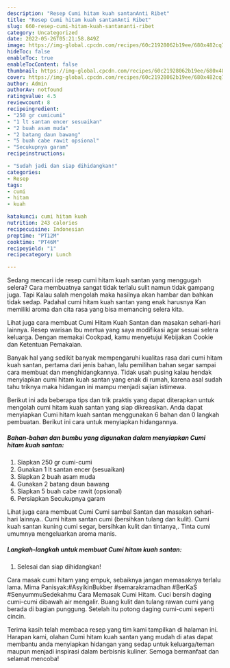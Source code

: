 ```yaml
---
description: "Resep Cumi hitam kuah santanAnti Ribet"
title: "Resep Cumi hitam kuah santanAnti Ribet"
slug: 660-resep-cumi-hitam-kuah-santananti-ribet
category: Uncategorized
date: 2022-05-26T05:21:58.849Z
image: https://img-global.cpcdn.com/recipes/60c21928062b19ee/680x482cq70/cumi-hitam-kuah-santan-foto-resep-utama.jpg
hideToc: false
enableToc: true
enableTocContent: false
thumbnail: https://img-global.cpcdn.com/recipes/60c21928062b19ee/680x482cq70/cumi-hitam-kuah-santan-foto-resep-utama.jpg
cover: https://img-global.cpcdn.com/recipes/60c21928062b19ee/680x482cq70/cumi-hitam-kuah-santan-foto-resep-utama.jpg
author: Admin
authorAv: notfound
ratingvalue: 4.5
reviewcount: 8
recipeingredient:
- "250 gr cumicumi"
- "1 lt santan encer sesuaikan"
- "2 buah asam muda"
- "2 batang daun bawang"
- "5 buah cabe rawit opsional"
- "Secukupnya garam"
recipeinstructions:

- "Sudah jadi dan siap dihidangkan!"
categories:
- Resep
tags:
- cumi
- hitam
- kuah

katakunci: cumi hitam kuah 
nutrition: 243 calories
recipecuisine: Indonesian
preptime: "PT12M"
cooktime: "PT46M"
recipeyield: "1"
recipecategory: Lunch

---
```



Sedang mencari ide resep cumi hitam kuah santan yang menggugah selera? Cara membuatnya sangat tidak terlalu sulit namun tidak gampang juga. Tapi Kalau salah mengolah maka hasilnya akan hambar dan bahkan tidak sedap. Padahal cumi hitam kuah santan yang enak harusnya Kan memiliki aroma dan cita rasa yang bisa memancing selera kita.


Lihat juga cara membuat Cumi Hitam Kuah Santan dan masakan sehari-hari lainnya. Resep warisan Ibu mertua yang saya modifikasi agar sesuai selera keluarga. Dengan memakai Cookpad, kamu menyetujui Kebijakan Cookie dan Ketentuan Pemakaian.

Banyak hal yang sedikit banyak mempengaruhi kualitas rasa dari cumi hitam kuah santan, pertama dari jenis bahan, lalu pemilihan bahan segar sampai cara membuat dan menghidangkannya. Tidak usah pusing kalau hendak menyiapkan cumi hitam kuah santan yang enak di rumah, karena asal sudah tahu triknya maka hidangan ini mampu menjadi sajian istimewa.


Berikut ini ada beberapa tips dan trik praktis yang dapat diterapkan untuk mengolah cumi hitam kuah santan yang siap dikreasikan. Anda dapat menyiapkan Cumi hitam kuah santan menggunakan 6 bahan dan 0 langkah pembuatan. Berikut ini cara untuk menyiapkan hidangannya.

<!--inarticleads1-->

##### Bahan-bahan dan bumbu yang digunakan dalam menyiapkan Cumi hitam kuah santan:

1. Siapkan 250 gr cumi-cumi
1. Gunakan 1 lt santan encer (sesuaikan)
1. Siapkan 2 buah asam muda
1. Gunakan 2 batang daun bawang
1. Siapkan 5 buah cabe rawit (opsional)
1. Persiapkan Secukupnya garam


Lihat juga cara membuat Cumi Cumi sambal Santan dan masakan sehari-hari lainnya.. Cumi hitam santan cumi (bersihkan tulang dan kulit). Cumi kuah santan kuning cumi segar, bersihkan kulit dan tintanya,. Tinta cumi umumnya mengeluarkan aroma manis. 

<!--inarticleads2-->

##### Langkah-langkah untuk membuat Cumi hitam kuah santan:


1. Selesai dan siap dihidangkan!

Cara masak cumi hitam yang empuk, sebaiknya jangan memasaknya terlalu lama. Mima Panisyak:#AsyikinBukber #semarakramadhan #BerKaS #SenyummuSedekahmu Cara Memasak Cumi Hitam. Cuci bersih daging cumi-cumi dibawah air mengalir. Buang kulit dan tulang rawan cumi yang berada di bagian punggung. Setelah itu potong daging cumi-cumi seperti cincin. 

Terima kasih telah membaca resep yang tim kami tampilkan di halaman ini. Harapan kami, olahan Cumi hitam kuah santan yang mudah di atas dapat membantu anda menyiapkan hidangan yang sedap untuk keluarga/teman maupun menjadi inspirasi dalam berbisnis kuliner. Semoga bermanfaat dan selamat mencoba!
